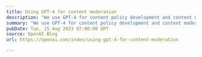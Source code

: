 ```yaml
---
title: Using GPT-4 for content moderation
description: "We use GPT-4 for content policy development and content moderation decisions, enabling more consistent labeling, a faster feedback loop for policy refinement, and less involvement from human moderators."
summary: "We use GPT-4 for content policy development and content moderation decisions, enabling more consistent labeling, a faster feedback loop for policy refinement, and less involvement from human moderators."
pubDate: Tue, 15 Aug 2023 07:00:00 GMT
source: OpenAI Blog
url: https://openai.com/index/using-gpt-4-for-content-moderation

---
```


